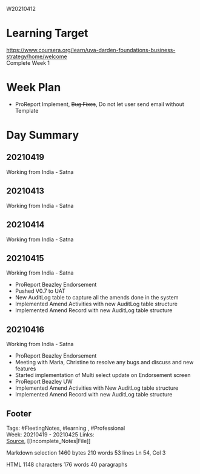   
W20210412

# Learning Target  

https://www.coursera.org/learn/uva-darden-foundations-business-strategy/home/welcome  
Complete Week 1   
    

# Week Plan  

- ProReport Implement, ~~Bug Fixes~~, Do not let user send email without Template  
  
  

# Day Summary  

## 20210419  

Working from India - Satna  

  

## 20210413  

Working from India - Satna  
  

## 20210414  

Working from India - Satna  
  

## 20210415  

Working from India - Satna  

- ProReport Beazley Endorsement  
 - Pushed V0.7 to UAT  
 - New AuditLog table to capture all the amends done in the system  
 - Implemented Amend Activities with new AuditLog table structure  
 - Implemented Amend Record with new AuditLog table structure  
  

## 20210416  

Working from India - Satna  

- ProReport Beazley Endorsement  
 - Meeting with Maria, Christine to resolve any bugs and discuss and new features  
 - Started implementation of Multi select update on Endorsement screen  
- ProReport Beazley UW  
 - Implemented Amend Activities with New AuditLog table structure  
 - Implemented Amend Record with new AuditLog table structure  
  

## Footer  
  

Tags: #FleetingNotes, #learning , #Professional  
Week: 20210419 - 20210425
Links:   
[Source](template.md), [[Incomplete_Notes|File]]  
  

<!--  
Comment -     
-->  

Markdown  selection  1460  bytes 210  words 53  lines Ln 54, Col 3

HTML 1148  characters 176  words 40  paragraphs
<!--stackedit_data:
eyJoaXN0b3J5IjpbLTk4MjUxODQ0Ml19
-->